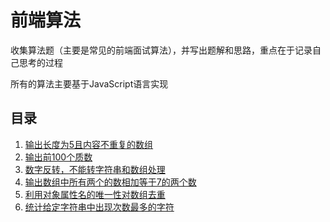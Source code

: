 # 前端算法

收集算法题（主要是常见的前端面试算法），并写出题解和思路，重点在于记录自己思考的过程

所有的算法主要基于JavaScript语言实现

## 目录

1. [输出长度为5且内容不重复的数组](https://github.com/MY729/algorithm/issues/1)
2. [输出前100个质数](https://github.com/MY729/algorithm/issues/2)
3. [数字反转，不能转字符串和数组处理](https://github.com/MY729/algorithm/issues/3)
4. [输出数组中所有两个的数相加等于7的两个数](https://github.com/MY729/algorithm/issues/4)
5. [利用对象属性名的唯一性对数组去重](https://github.com/MY729/algorithm/issues/5)
6. [统计给定字符串中出现次数最多的字符](https://github.com/MY729/algorithm/issues/6)

